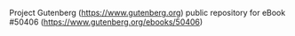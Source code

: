 Project Gutenberg (https://www.gutenberg.org) public repository for
eBook #50406 (https://www.gutenberg.org/ebooks/50406)
